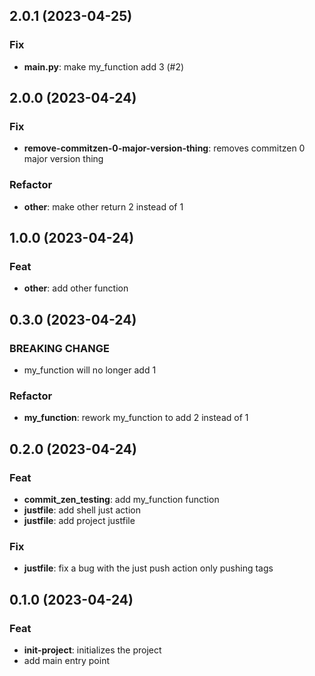 ## 2.0.1 (2023-04-25)

### Fix

- **__main__.py**: make my_function add 3 (#2)

## 2.0.0 (2023-04-24)

### Fix

- **remove-commitzen-0-major-version-thing**: removes commitzen 0 major version thing

### Refactor

- **other**: make other return 2 instead of 1

## 1.0.0 (2023-04-24)

### Feat

- **other**: add other function

## 0.3.0 (2023-04-24)

### BREAKING CHANGE

- my_function will no longer add 1

### Refactor

- **my_function**: rework my_function to add 2 instead of 1

## 0.2.0 (2023-04-24)

### Feat

- **commit_zen_testing**: add my_function function
- **justfile**: add shell just action
- **justfile**: add project justfile

### Fix

- **justfile**: fix a bug with the just push action only pushing tags

## 0.1.0 (2023-04-24)

### Feat

- **init-project**: initializes the project
- add main entry point
